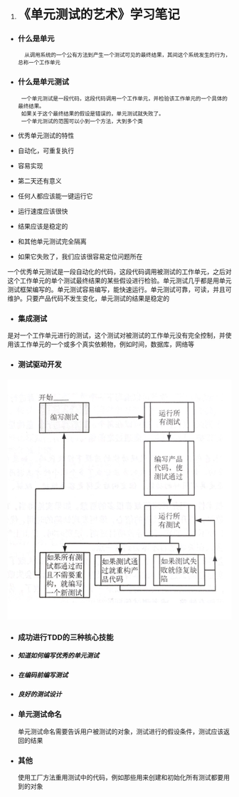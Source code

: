 1. # **《单元测试的艺术》学习笔记**

* ### 什么是单元

  ```
    从调用系统的一个公有方法到产生一个测试可见的最终结果，其间这个系统发生的行为，总称一个工作单元
  ```
* ### 什么是单元测试

  ```
   一个单元测试是一段代码，这段代码调用一个工作单元，并检验该工作单元的一个具体的最终结果。
   如果关于这个最终结果的假设是错误的，单元测试就失败了。
   一个单元测试的范围可以小到一个方法，大到多个类
  ```
* 优秀单元测试的特性

* 自动化，可重复执行

* 容易实现

* 第二天还有意义

* 任何人都应该能一键运行它

* 运行速度应该很快

* 结果应该是稳定的

* 和其他单元测试完全隔离

* 如果它失败了，我们应该很容易定位问题所在

一个优秀单元测试是一段自动化的代码，这段代码调用被测试的工作单元，之后对这个工作单元的单个测试最终结果的某些假设进行检验。单元测试几乎都是用单元测试框架编写的。单元测试容易编写，能快速运行。单元测试可靠，可读，并且可维护。只要产品代码不发生变化，单元测试的结果是稳定的

* ### 集成测试

是对一个工作单元进行的测试，这个测试对被测试的工作单元没有完全控制，并使用该工作单元的一个或多个真实依赖物，例如时间，数据库，网络等

* ### 测试驱动开发

### ![](/assets/WX20171101-201734@2x.png)

### 

* ### 成功进行TDD的三种核心技能
* ##### 知道如何编写优秀的单元测试
* ##### 在编码前编写测试
* ##### 良好的测试设计

* ### 单元测试命名

  单元测试命名需要告诉用户被测试的对象，测试进行的假设条件，测试应该返回的结果

* ### 其他

  使用工厂方法重用测试中的代码，例如那些用来创建和初始化所有测试都要用到的对象

      



